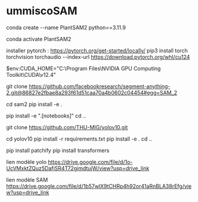 # ummiscoSAM

conda create --name PlantSAM2 python==3.11.9

conda activate PlantSAM2

installer pytorch : https://pytorch.org/get-started/locally/
pip3 install torch torchvision torchaudio --index-url https://download.pytorch.org/whl/cu124


$env:CUDA_HOME="C:\Program Files\NVIDIA GPU Computing Toolkit\CUDA\v12.4"

git clone https://github.com/facebookresearch/segment-anything-2.git@86827e2fbae8a293f61d51caa70a4b0602c04454#egg=SAM_2

cd sam2
pip install -e .

pip install -e ".[notebooks]"
cd ..

git clone https://github.com/THU-MIG/yolov10.git

cd yolov10
pip install -r requirements.txt
pip install -e .
cd ..

pip install patchify
pip install transformers

lien modèle yolo https://drive.google.com/file/d/1o-UcVMxktZQuz5DafjSR4T72gimdtujW/view?usp=drive_link

lien modèle SAM https://drive.google.com/file/d/1b57wlX9tCHRp4h92or41aRnBLA38rEfg/view?usp=drive_link